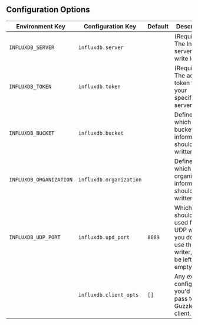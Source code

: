 ## Configuration Options

| Environment Key             | Configuration Key                            | Default | Description                                                                                            |
|-----------------------------|----------------------------------------------|---------|--------------------------------------------------------------------------------------------------------|
| `INFLUXDB_SERVER`           | `influxdb.server`                            |         | (Required) The InfluxDB server to write logs to.                                                       |
| `INFLUXDB_TOKEN`            | `influxdb.token`                             |         | (Required) The access token for your specified server.                                                 |
| `INFLUXDB_BUCKET`           | `influxdb.bucket`                            |         | Defines to which buckets information should be written.                                                |
| `INFLUXDB_ORGANIZATION`     | `influxdb.organization`                      |         | Defines to which organization information should be written.                                           |
| `INFLUXDB_UDP_PORT`         | `influxdb.upd_port`                          | `8089`  | Which      port should be used for the UDP writer. If you don't use this writer, it may be left empty. |
|                             | `influxdb.client_opts`                       | `[]`    | Any extra configuration you'd like to pass to the Guzzle HTTP client.                                  |
